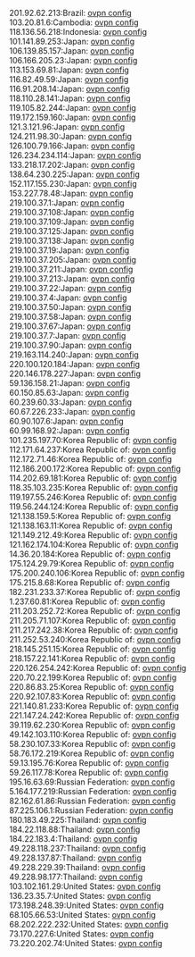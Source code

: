 201.92.62.213:Brazil: [ovpn config](vpn/201_92_62_213.ovpn)  
103.20.81.6:Cambodia: [ovpn config](vpn/103_20_81_6.ovpn)  
118.136.56.218:Indonesia: [ovpn config](vpn/118_136_56_218.ovpn)  
101.141.89.253:Japan: [ovpn config](vpn/101_141_89_253.ovpn)  
106.139.85.157:Japan: [ovpn config](vpn/106_139_85_157.ovpn)  
106.166.205.23:Japan: [ovpn config](vpn/106_166_205_23.ovpn)  
113.153.69.81:Japan: [ovpn config](vpn/113_153_69_81.ovpn)  
116.82.49.59:Japan: [ovpn config](vpn/116_82_49_59.ovpn)  
116.91.208.14:Japan: [ovpn config](vpn/116_91_208_14.ovpn)  
118.110.28.141:Japan: [ovpn config](vpn/118_110_28_141.ovpn)  
119.105.82.244:Japan: [ovpn config](vpn/119_105_82_244.ovpn)  
119.172.159.160:Japan: [ovpn config](vpn/119_172_159_160.ovpn)  
121.3.121.96:Japan: [ovpn config](vpn/121_3_121_96.ovpn)  
124.211.98.30:Japan: [ovpn config](vpn/124_211_98_30.ovpn)  
126.100.79.166:Japan: [ovpn config](vpn/126_100_79_166.ovpn)  
126.234.234.114:Japan: [ovpn config](vpn/126_234_234_114.ovpn)  
133.218.17.202:Japan: [ovpn config](vpn/133_218_17_202.ovpn)  
138.64.230.225:Japan: [ovpn config](vpn/138_64_230_225.ovpn)  
152.117.155.230:Japan: [ovpn config](vpn/152_117_155_230.ovpn)  
153.227.78.48:Japan: [ovpn config](vpn/153_227_78_48.ovpn)  
219.100.37.1:Japan: [ovpn config](vpn/219_100_37_1.ovpn)  
219.100.37.108:Japan: [ovpn config](vpn/219_100_37_108.ovpn)  
219.100.37.109:Japan: [ovpn config](vpn/219_100_37_109.ovpn)  
219.100.37.125:Japan: [ovpn config](vpn/219_100_37_125.ovpn)  
219.100.37.138:Japan: [ovpn config](vpn/219_100_37_138.ovpn)  
219.100.37.19:Japan: [ovpn config](vpn/219_100_37_19.ovpn)  
219.100.37.205:Japan: [ovpn config](vpn/219_100_37_205.ovpn)  
219.100.37.211:Japan: [ovpn config](vpn/219_100_37_211.ovpn)  
219.100.37.213:Japan: [ovpn config](vpn/219_100_37_213.ovpn)  
219.100.37.22:Japan: [ovpn config](vpn/219_100_37_22.ovpn)  
219.100.37.4:Japan: [ovpn config](vpn/219_100_37_4.ovpn)  
219.100.37.50:Japan: [ovpn config](vpn/219_100_37_50.ovpn)  
219.100.37.58:Japan: [ovpn config](vpn/219_100_37_58.ovpn)  
219.100.37.67:Japan: [ovpn config](vpn/219_100_37_67.ovpn)  
219.100.37.7:Japan: [ovpn config](vpn/219_100_37_7.ovpn)  
219.100.37.90:Japan: [ovpn config](vpn/219_100_37_90.ovpn)  
219.163.114.240:Japan: [ovpn config](vpn/219_163_114_240.ovpn)  
220.100.120.184:Japan: [ovpn config](vpn/220_100_120_184.ovpn)  
220.146.178.227:Japan: [ovpn config](vpn/220_146_178_227.ovpn)  
59.136.158.21:Japan: [ovpn config](vpn/59_136_158_21.ovpn)  
60.150.85.63:Japan: [ovpn config](vpn/60_150_85_63.ovpn)  
60.239.60.33:Japan: [ovpn config](vpn/60_239_60_33.ovpn)  
60.67.226.233:Japan: [ovpn config](vpn/60_67_226_233.ovpn)  
60.90.107.6:Japan: [ovpn config](vpn/60_90_107_6.ovpn)  
60.99.168.92:Japan: [ovpn config](vpn/60_99_168_92.ovpn)  
101.235.197.70:Korea Republic of: [ovpn config](vpn/101_235_197_70.ovpn)  
112.171.64.237:Korea Republic of: [ovpn config](vpn/112_171_64_237.ovpn)  
112.172.71.46:Korea Republic of: [ovpn config](vpn/112_172_71_46.ovpn)  
112.186.200.172:Korea Republic of: [ovpn config](vpn/112_186_200_172.ovpn)  
114.202.69.181:Korea Republic of: [ovpn config](vpn/114_202_69_181.ovpn)  
118.35.103.235:Korea Republic of: [ovpn config](vpn/118_35_103_235.ovpn)  
119.197.55.246:Korea Republic of: [ovpn config](vpn/119_197_55_246.ovpn)  
119.56.244.124:Korea Republic of: [ovpn config](vpn/119_56_244_124.ovpn)  
121.138.159.5:Korea Republic of: [ovpn config](vpn/121_138_159_5.ovpn)  
121.138.163.11:Korea Republic of: [ovpn config](vpn/121_138_163_11.ovpn)  
121.149.212.49:Korea Republic of: [ovpn config](vpn/121_149_212_49.ovpn)  
121.162.174.104:Korea Republic of: [ovpn config](vpn/121_162_174_104.ovpn)  
14.36.20.184:Korea Republic of: [ovpn config](vpn/14_36_20_184.ovpn)  
175.124.29.79:Korea Republic of: [ovpn config](vpn/175_124_29_79.ovpn)  
175.200.240.106:Korea Republic of: [ovpn config](vpn/175_200_240_106.ovpn)  
175.215.8.68:Korea Republic of: [ovpn config](vpn/175_215_8_68.ovpn)  
182.231.233.37:Korea Republic of: [ovpn config](vpn/182_231_233_37.ovpn)  
1.237.60.81:Korea Republic of: [ovpn config](vpn/1_237_60_81.ovpn)  
211.203.252.72:Korea Republic of: [ovpn config](vpn/211_203_252_72.ovpn)  
211.205.71.107:Korea Republic of: [ovpn config](vpn/211_205_71_107.ovpn)  
211.217.242.38:Korea Republic of: [ovpn config](vpn/211_217_242_38.ovpn)  
211.252.53.240:Korea Republic of: [ovpn config](vpn/211_252_53_240.ovpn)  
218.145.251.15:Korea Republic of: [ovpn config](vpn/218_145_251_15.ovpn)  
218.157.22.141:Korea Republic of: [ovpn config](vpn/218_157_22_141.ovpn)  
220.126.254.242:Korea Republic of: [ovpn config](vpn/220_126_254_242.ovpn)  
220.70.22.199:Korea Republic of: [ovpn config](vpn/220_70_22_199.ovpn)  
220.86.83.25:Korea Republic of: [ovpn config](vpn/220_86_83_25.ovpn)  
220.92.107.83:Korea Republic of: [ovpn config](vpn/220_92_107_83.ovpn)  
221.140.81.233:Korea Republic of: [ovpn config](vpn/221_140_81_233.ovpn)  
221.147.24.242:Korea Republic of: [ovpn config](vpn/221_147_24_242.ovpn)  
39.119.62.230:Korea Republic of: [ovpn config](vpn/39_119_62_230.ovpn)  
49.142.103.110:Korea Republic of: [ovpn config](vpn/49_142_103_110.ovpn)  
58.230.107.33:Korea Republic of: [ovpn config](vpn/58_230_107_33.ovpn)  
58.76.172.219:Korea Republic of: [ovpn config](vpn/58_76_172_219.ovpn)  
59.13.195.76:Korea Republic of: [ovpn config](vpn/59_13_195_76.ovpn)  
59.26.117.78:Korea Republic of: [ovpn config](vpn/59_26_117_78.ovpn)  
195.16.63.69:Russian Federation: [ovpn config](vpn/195_16_63_69.ovpn)  
5.164.177.219:Russian Federation: [ovpn config](vpn/5_164_177_219.ovpn)  
82.162.61.86:Russian Federation: [ovpn config](vpn/82_162_61_86.ovpn)  
87.225.106.1:Russian Federation: [ovpn config](vpn/87_225_106_1.ovpn)  
180.183.49.225:Thailand: [ovpn config](vpn/180_183_49_225.ovpn)  
184.22.118.88:Thailand: [ovpn config](vpn/184_22_118_88.ovpn)  
184.22.183.4:Thailand: [ovpn config](vpn/184_22_183_4.ovpn)  
49.228.118.237:Thailand: [ovpn config](vpn/49_228_118_237.ovpn)  
49.228.137.87:Thailand: [ovpn config](vpn/49_228_137_87.ovpn)  
49.228.229.39:Thailand: [ovpn config](vpn/49_228_229_39.ovpn)  
49.228.98.177:Thailand: [ovpn config](vpn/49_228_98_177.ovpn)  
103.102.161.29:United States: [ovpn config](vpn/103_102_161_29.ovpn)  
136.23.35.7:United States: [ovpn config](vpn/136_23_35_7.ovpn)  
173.198.248.39:United States: [ovpn config](vpn/173_198_248_39.ovpn)  
68.105.66.53:United States: [ovpn config](vpn/68_105_66_53.ovpn)  
68.202.222.232:United States: [ovpn config](vpn/68_202_222_232.ovpn)  
73.170.227.6:United States: [ovpn config](vpn/73_170_227_6.ovpn)  
73.220.202.74:United States: [ovpn config](vpn/73_220_202_74.ovpn)  
